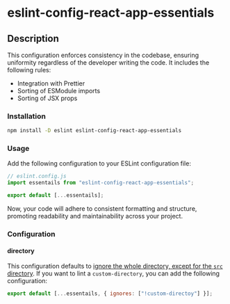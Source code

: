 # eslint-config-react-app-essentials

## Description

This configuration enforces consistency in the codebase, ensuring uniformity regardless of the developer writing the code. It includes the following rules:

- Integration with Prettier
- Sorting of ESModule imports
- Sorting of JSX props

### Installation

```sh
npm install -D eslint eslint-config-react-app-essentials
```

### Usage

Add the following configuration to your ESLint configuration file:

```js
// eslint.config.js
import essentails from "eslint-config-react-app-essentials";

export default [...essentails];
```

Now, your code will adhere to consistent formatting and structure, promoting readability and maintainability across your project.

### Configuration

#### directory

This configuration defaults to [ignore the whole directory, except for the `src` directory](https://github.com/lee-donghyun/eslint-config-react-app-essentials/blob/9068bea7c31b5c4e862ac7f49a569311413801d4/flat.mjs#L58). If you want to lint a `custom-directory`, you can add the following configuration:

```js
export default [...essentails, { ignores: ["!custom-directoy"] }];
```

